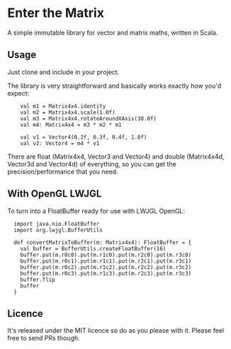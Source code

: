 # Enter the Matrix
A simple immutable library for vector and matrix maths, written in Scala.

## Usage
Just clone and include in your project.

The library is very straightforward and basically works exactly how you'd expect:
```
    val m1 = Matrix4x4.identity
    val m2 = Matrix4x4.scale(1.0f)
    val m3 = Matrix4x4.rotateAroundXAxis(30.0f)
    val m4: Matrix4x4 = m3 * m2 * m1
    
    val v1 = Vector4(0.2f, 0.3f, 0.4f, 1.0f)
    val v2: Vector4 = m4 * v1
```

There are float (Matrix4x4, Vector3 and Vector4) and double (Matrix4x4d, Vector3d and Vector4d) of everything, so you can get the precision/performance that you need.

## With OpenGL LWJGL
To turn into a FloatBuffer ready for use with LWJGL OpenGL:
```
  import java.nio.FloatBuffer
  import org.lwjgl.BufferUtils

  def convertMatrixToBuffer(m: Matrix4x4): FloatBuffer = {
    val buffer = BufferUtils.createFloatBuffer(16)
    buffer.put(m.r0c0).put(m.r1c0).put(m.r2c0).put(m.r3c0)
    buffer.put(m.r0c1).put(m.r1c1).put(m.r2c1).put(m.r3c1)
    buffer.put(m.r0c2).put(m.r1c2).put(m.r2c2).put(m.r3c2)
    buffer.put(m.r0c3).put(m.r1c3).put(m.r2c3).put(m.r3c3)
    buffer.flip
    buffer
  }
```

## Licence
It's released under the MIT licence so do as you please with it.  Please feel free to send PRs though.